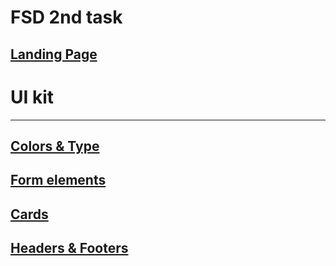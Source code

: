 # FSD 2nd task
## [Landing Page](https://zabastx.github.io/toxin/dist/)

# UI kit
---
## [Colors & Type](https://zabastx.github.io/toxin/dist/colorstype)
## [Form elements](https://zabastx.github.io/toxin/dist/form-elements)
## [Cards](https://zabastx.github.io/toxin/dist/cards)
## [Headers & Footers](https://zabastx.github.io/toxin/dist/headers-footers)